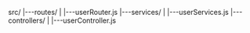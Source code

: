 src/
|---routes/
|   |---userRouter.js
|---services/
|   |---userServices.js
|---controllers/
|   |---userController.js